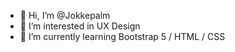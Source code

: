 - 👋 Hi, I’m @Jokkepalm
- 👀 I’m interested in UX Design
- 🌱 I’m currently learning Bootstrap 5 / HTML / CSS

<!---
Jokkepalm/Jokkepalm is a ✨ special ✨ repository because its `README.md` (this file) appears on your GitHub profile.
You can click the Preview link to take a look at your changes.
--->
